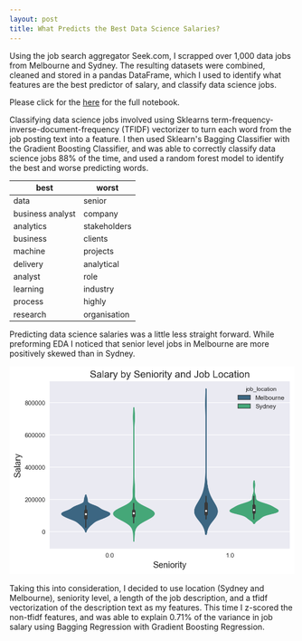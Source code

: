 ```yaml
---
layout: post
title: What Predicts the Best Data Science Salaries?
---
```


Using the job search aggregator Seek.com, I scrapped over 1,000 data jobs from Melbourne and Sydney. The resulting datasets were combined, cleaned and stored in a pandas DataFrame, which I used to identify what features are the best predictor of salary, and classify data science jobs.

Please click for the [here](https://github.com/SeanTurner026/Portfolio/blob/master/Project%204/Analysis.ipynb) for the full notebook.

Classifying data science jobs involved using Sklearns term-frequency-inverse-document-frequency (TFIDF) vectorizer to turn each word from the job posting text into a feature. I then used Sklearn's Bagging Classifier with the Gradient Boosting Classifier, and was able to correctly classify data science jobs 88% of the time, and used a random forest model to identify the best and worse predicting words.

| best | worst |
| --- | --- |
| data | senior |
| business analyst | company |
| analytics | stakeholders |
| business | clients |
| machine | projects |
| delivery | analytical |
| analyst | role |
| learning | industry |
| process | highly |
| research | organisation |

Predicting data science salaries was a little less straight forward. While preforming EDA I noticed that senior level jobs in Melbourne are more positively skewed than in Sydney. 

![Image](https://raw.githubusercontent.com/SeanTurner026/Portfolio/master/Project%204/Images/violinplot.png)

Taking this into consideration, I decided to use location (Sydney and Melbourne), seniority level, a length of the job description, and a tfidf vectorization of the description text as my features. This time I z-scored the non-tfidf features, and was able to explain 0.71% of the variance in job salary using Bagging Regression with Gradient Boosting Regression.

